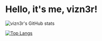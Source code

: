 # Hello, it's me, vizn3r!

![vizn3r's GitHub stats](https://github-readme-stats.vercel.app/api?username=vizn3r&show_icons=true&theme=outrun)

[![Top Langs](https://github-readme-stats.vercel.app/api/top-langs/?username=vizn3r&layout=compact)](https://github.com/anuraghazra/github-readme-stats)
